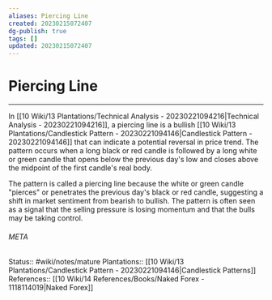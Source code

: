 ```yaml
---
aliases: Piercing Line
created: 20230215072407
dg-publish: true
tags: []
updated: 20230215072407
---
```

# Piercing Line
---
In [[10 Wiki/13 Plantations/Technical Analysis - 20230221094216\|Technical Analysis - 20230221094216]], a piercing line is a bullish [[10 Wiki/13 Plantations/Candlestick Pattern - 20230221094146\|Candlestick Pattern - 20230221094146]] that can indicate a potential reversal in price trend. The pattern occurs when a long black or red candle is followed by a long white or green candle that opens below the previous day's low and closes above the midpoint of the first candle's real body.

The pattern is called a piercing line because the white or green candle "pierces" or penetrates the previous day's black or red candle, suggesting a shift in market sentiment from bearish to bullish. The pattern is often seen as a signal that the selling pressure is losing momentum and that the bulls may be taking control.



###### META
Status:: #wiki/notes/mature 
Plantations:: [[10 Wiki/13 Plantations/Candlestick Pattern - 20230221094146\|Candlestick Patterns]]
References:: [[10 Wiki/14 References/Books/Naked Forex - 1118114019\|Naked Forex]]
